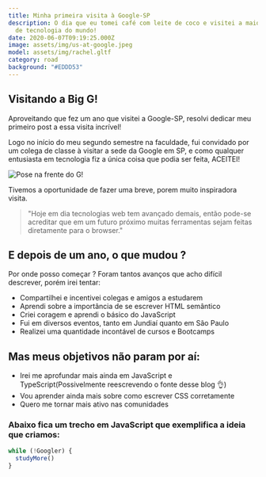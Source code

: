 ```yaml
---
title: Minha primeira visita à Google-SP
description: O dia que eu tomei café com leite de coco e visitei a maior empresa
  de tecnologia do mundo!
date: 2020-06-07T09:19:25.000Z
image: assets/img/us-at-google.jpeg
model: assets/img/rachel.gltf
category: road
background: "#EDDD53"
---
```


## Visitando a Big G!

Aproveitando que fez um ano que visitei a Google-SP, resolvi dedicar meu primeiro post a essa visita incrível!

Logo no início do meu segundo semestre na faculdade, fui convidado por um colega de classe à visitar a sede da Google em SP, e como qualquer entusiasta em tecnologia fiz a única coisa que podia ser feita, ACEITEI!

![Pose na frente do G!](assets/img/us-at-google.jpeg "Eu e a galera mais fera da turma de UNIP-ADS de 2018!")

Tivemos a oportunidade de fazer uma breve, porem muito inspiradora visita.

> "Hoje em dia tecnologias web tem avançado demais, então pode-se acreditar que em um futuro próximo muitas ferramentas sejam feitas diretamente para o browser."

## E depois de um ano, o que mudou ?

Por onde posso começar ? Foram tantos avanços que acho difícil descrever, porém irei tentar:

- Compartilhei e incentivei colegas e amigos a estudarem
- Aprendi sobre a importância de se escrever HTML semântico
- Criei coragem e aprendi o básico do JavaScript
- Fui em diversos eventos, tanto em Jundiaí quanto em São Paulo
- Realizei uma quantidade incontável de cursos e Bootcamps

## Mas meus objetivos não param por aí:

- Irei me aprofundar mais ainda em JavaScript e TypeScript(Possivelmente reescrevendo o fonte desse blog 👌)
- Vou aprender ainda mais sobre como escrever CSS corretamente
- Quero me tornar mais ativo nas comunidades

### Abaixo fica um trecho em JavaScript que exemplifica a ideia que criamos:

```javascript
while (!Googler) {
  studyMore()
}
```
